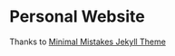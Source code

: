 # Personal Website

Thanks to [Minimal Mistakes Jekyll Theme](https://mmistakes.github.io/minimal-mistakes/)

